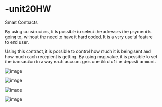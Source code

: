 # -unit20HW

Smart Contracts

By using constructors, it is possible to select the adresses the payment is going to, without the need to have it hard coded. It is a very useful feature to end user. 

Using this contract, it is possible to control how much it is being sent and how much each recepient is getting. By using msg.value, it is possible to set the transaction in a way each account gets one third of the deposit amount. 


![image](https://user-images.githubusercontent.com/83484464/136114841-6202a821-7730-4bce-888e-8e6f3f5997fd.png)

![image](https://user-images.githubusercontent.com/83484464/136114705-979c7983-85fe-4802-b5a7-1758c18cc1c9.png)

![image](https://user-images.githubusercontent.com/83484464/136114721-3565d4fc-ee20-47df-b1c3-51e6c2522468.png)

![image](https://user-images.githubusercontent.com/83484464/136114730-4648fba5-2d84-48ca-a88b-8b416dadf378.png)

